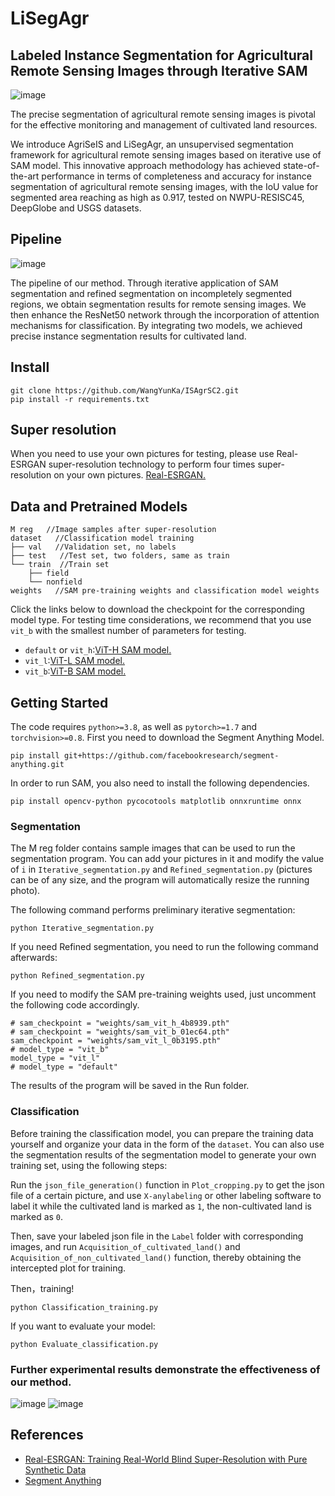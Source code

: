 # LiSegAgr
## Labeled Instance Segmentation for Agricultural Remote Sensing Images through Iterative SAM
![image](https://github.com/WangYunKa/ISAgrSC2/assets/113222930/5a49894a-cda5-4fc9-8ac4-548210422e8d)

The precise segmentation of agricultural remote sensing images is pivotal for the effective monitoring and management of cultivated land resources.

We introduce AgriSeIS and LiSegAgr, an unsupervised segmentation framework for agricultural remote sensing images based on iterative use of SAM model. This innovative approach methodology has achieved state-of-the-art performance in terms of completeness and accuracy for instance segmentation of agricultural remote sensing images, with the IoU value for segmented area reaching as high as 0.917, tested on NWPU-RESISC45, DeepGlobe and USGS datasets.

## Pipeline
![image](https://github.com/WangYunKa/ISAgrSC2/assets/113222930/41be6ddb-beeb-4ce5-af2f-d9b44c3d2720)

The pipeline of our method. Through iterative application of SAM segmentation and refined segmentation on incompletely segmented regions, we obtain segmentation results for remote sensing images. We then enhance the ResNet50 network through the incorporation of attention mechanisms for classification. By integrating two models, we achieved precise instance segmentation results for cultivated land.

## Install
```
git clone https://github.com/WangYunKa/ISAgrSC2.git
pip install -r requirements.txt
```

## Super resolution
When you need to use your own pictures for testing, please use Real-ESRGAN super-resolution technology to perform four times super-resolution on your own pictures.
[Real-ESRGAN.](https://github.com/xinntao/Real-ESRGAN/tree/master)

## Data and Pretrained Models
```
M reg   //Image samples after super-resolution
dataset   //Classification model training
├── val   //Validation set, no labels
├── test   //Test set, two folders, same as train
└── train  //Train set
    ├── field       
    └── nonfield
weights   //SAM pre-training weights and classification model weights
```

Click the links below to download the checkpoint for the corresponding model type. For testing time considerations, we recommend that you use `vit_b` with the smallest number of parameters for testing.

- `default` or `vit_h`:[ViT-H SAM model.](https://dl.fbaipublicfiles.com/segment_anything/sam_vit_h_4b8939.pth)
- `vit_l`:[ViT-L SAM model.](https://dl.fbaipublicfiles.com/segment_anything/sam_vit_l_0b3195.pth)
- `vit_b`:[ViT-B SAM model.](https://dl.fbaipublicfiles.com/segment_anything/sam_vit_b_01ec64.pth)

## Getting Started
The code requires `python>=3.8`, as well as `pytorch>=1.7` and `torchvision>=0.8`. First you need to download the Segment Anything Model.
```
pip install git+https://github.com/facebookresearch/segment-anything.git
```
In order to run SAM, you also need to install the following dependencies.
```
pip install opencv-python pycocotools matplotlib onnxruntime onnx
```
### Segmentation
The M reg folder contains sample images that can be used to run the segmentation program. You can add your pictures in it and modify the value of `i` in `Iterative_segmentation.py` and `Refined_segmentation.py` (pictures can be of any size, and the program will automatically resize the running photo).

The following command performs preliminary iterative segmentation:
```
python Iterative_segmentation.py
```
If you need Refined segmentation, you need to run the following command afterwards:
```
python Refined_segmentation.py
```
If you need to modify the SAM pre-training weights used, just uncomment the following code accordingly.
```
# sam_checkpoint = "weights/sam_vit_h_4b8939.pth"
# sam_checkpoint = "weights/sam_vit_b_01ec64.pth"
sam_checkpoint = "weights/sam_vit_l_0b3195.pth"
# model_type = "vit_b"
model_type = "vit_l"
# model_type = "default"
```
The results of the program will be saved in the Run folder.
### Classification
Before training the classification model, you can prepare the training data yourself and organize your data in the form of the `dataset`.
You can also use the segmentation results of the segmentation model to generate your own training set, using the following steps:

Run the `json_file_generation()` function in `Plot_cropping.py` to get the json file of a certain picture, and use `X-anylabeling` or other labeling software to label it while the cultivated land is marked as `1`, the non-cultivated land is marked as `0`.

Then, save your labeled json file in the `Label` folder with corresponding images, and run `Acquisition_of_cultivated_land()` and `Acquisition_of_non_cultivated_land()` function, thereby obtaining the intercepted plot for training.

Then，training!
```
python Classification_training.py
```
If you want to evaluate your model:
```
python Evaluate_classification.py
```

### Further experimental results demonstrate the effectiveness of our method.
![image](https://github.com/user-attachments/assets/8ede2024-7de8-43eb-b76e-4f15c2bd997c)
![image](https://github.com/user-attachments/assets/1955cb34-0544-4552-b0f2-6d31e39fe869)



## References
- [Real-ESRGAN: Training Real-World Blind Super-Resolution with Pure Synthetic Data](https://github.com/xinntao/Real-ESRGAN/tree/master)
- [Segment Anything](https://github.com/facebookresearch/segment-anything)
